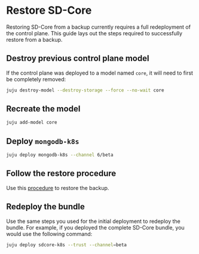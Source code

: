 # Restore SD-Core

Restoring SD-Core from a backup currently requires a full redeployment of the
control plane. This guide lays out the steps required to successfully restore
from a backup.

## Destroy previous control plane model

If the control plane was deployed to a model named `core`, it will need to
first be completely removed:

```bash
juju destroy-model --destroy-storage --force --no-wait core
```

## Recreate the model

```bash
juju add-model core
```

## Deploy `mongodb-k8s`

```bash
juju deploy mongodb-k8s --channel 6/beta
```

## Follow the restore procedure

Use this [procedure](https://charmhub.io/mongodb-k8s/docs/h-restore-backup?channel=6/beta)
to restore the backup.

## Redeploy the bundle

Use the same steps you used for the initial deployment to redeploy the bundle.
For example, if you deployed the complete SD-Core bundle, you would use the
following command:

```bash
juju deploy sdcore-k8s --trust --channel=beta
```
